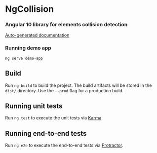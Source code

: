 # NgCollision

### Angular 10 library for elements collision detection

[Auto-generated documentation](https://kaziupir.github.io/ng-collision/index.html)

### Running demo app

`ng serve demo-app`

## Build

Run `ng build` to build the project. The build artifacts will be stored in the `dist/` directory. Use the `--prod` flag for a production build.

## Running unit tests

Run `ng test` to execute the unit tests via [Karma](https://karma-runner.github.io).

## Running end-to-end tests

Run `ng e2e` to execute the end-to-end tests via [Protractor](http://www.protractortest.org/).
